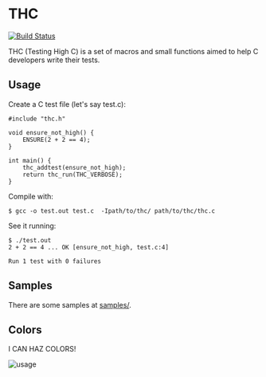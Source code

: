THC
===

[![Build Status](https://travis-ci.org/hltbra/thc.png)](https://travis-ci.org/hltbra/thc)

THC (Testing High C) is a set of macros and small functions aimed
to help C developers write their tests.


Usage
-----

Create a C test file (let's say test.c):

	#include "thc.h"

	void ensure_not_high() {
	    ENSURE(2 + 2 == 4);
	}

	int main() {
	    thc_addtest(ensure_not_high);
	    return thc_run(THC_VERBOSE);
	}

Compile with:

	$ gcc -o test.out test.c  -Ipath/to/thc/ path/to/thc/thc.c

See it running:

	$ ./test.out
	2 + 2 == 4 ... OK [ensure_not_high, test.c:4]

	Run 1 test with 0 failures


Samples
-------

There are some samples at [samples/](https://github.com/hltbra/thc/tree/master/samples).



Colors
------

I CAN HAZ COLORS!

![usage](http://cloud.github.com/downloads/hltbra/thc/thc_usage.png)
